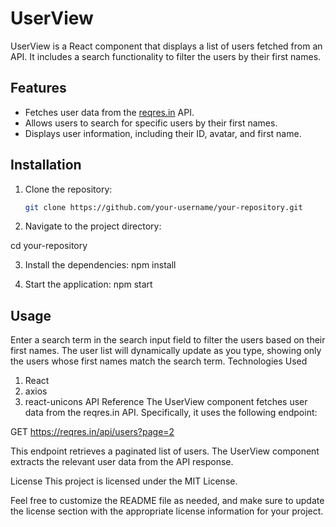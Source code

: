 # UserView

UserView is a React component that displays a list of users fetched from an API. It includes a search functionality to filter the users by their first names.

## Features

- Fetches user data from the [reqres.in](https://reqres.in) API.
- Allows users to search for specific users by their first names.
- Displays user information, including their ID, avatar, and first name.

## Installation

1. Clone the repository:

   ```bash
   git clone https://github.com/your-username/your-repository.git


2. Navigate to the project directory:

  cd your-repository

3. Install the dependencies:
  npm install

4. Start the application:
  npm start

## Usage
Enter a search term in the search input field to filter the users based on their first names.
The user list will dynamically update as you type, showing only the users whose first names match the search term.
Technologies Used
1. React
2. axios
3. react-unicons
API Reference
The UserView component fetches user data from the reqres.in API. Specifically, it uses the following endpoint:

GET https://reqres.in/api/users?page=2

This endpoint retrieves a paginated list of users. The UserView component extracts the relevant user data from the API response.

License
This project is licensed under the MIT License.

Feel free to customize the README file as needed, and make sure to update the license section with the appropriate license information for your project.
